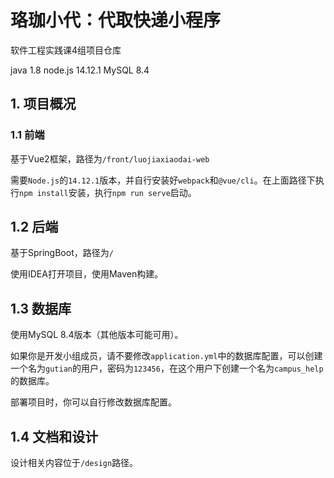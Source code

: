 # 珞珈小代：代取快递小程序

软件工程实践课4组项目仓库

java        1.8 
node.js     14.12.1
MySQL       8.4 

## 1. 项目概况

### 1.1 前端

基于Vue2框架，路径为`/front/luojiaxiaodai-web`

需要`Node.js`的`14.12.1`版本，并自行安装好`webpack`和`@vue/cli`。在上面路径下执行`npm install`安装，执行`npm run serve`启动。

## 1.2 后端

基于SpringBoot，路径为`/`

使用IDEA打开项目，使用Maven构建。

## 1.3 数据库

使用MySQL 8.4版本（其他版本可能可用）。

如果你是开发小组成员，请不要修改`application.yml`中的数据库配置，可以创建一个名为`gutian`的用户，密码为`123456`，在这个用户下创建一个名为`campus_help`的数据库。

部署项目时，你可以自行修改数据库配置。

## 1.4 文档和设计

设计相关内容位于`/design`路径。
